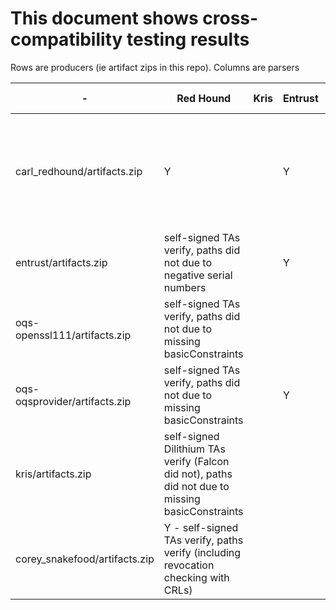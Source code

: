 # This document shows cross-compatibility testing results

Rows are producers (ie artifact zips in this repo).
Columns are parsers



| - | Red Hound | Kris | Entrust | DigiCert Python | Openssl-OQS | BouncyCastle |
| - | --------- | -------- | ------- | --------------- | ----------- | ------------ |
| carl_redhound/artifacts.zip | Y | | Y | | "Could not read cert etc. of certificate file from ca/ca.pem" and dilithiumAES errors |
| entrust/artifacts.zip | self-signed TAs verify, paths did not due to negative serial numbers | | Y | | Y | |
| oqs-openssl111/artifacts.zip | self-signed TAs verify, paths did not due to missing basicConstraints | | | | Y |
| oqs-oqsprovider/artifacts.zip | self-signed TAs verify, paths did not due to missing basicConstraints | | Y | | Y |
| kris/artifacts.zip | self-signed Dilithium TAs verify (Falcon did not), paths did not due to missing basicConstraints | | | (Y) errors on Falcon 512 + 1024 | | "error 20 at 0 depth lookup: unable to get local issuer certificate" | |
| corey_snakefood/artifacts.zip | Y - self-signed TAs verify, paths verify (including revocation checking with CRLs) | | | Y | (Y) errors on dilithium3+5 | |
